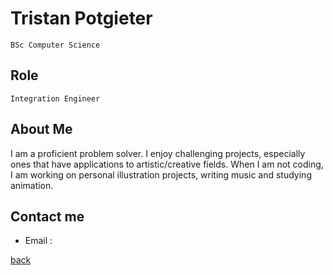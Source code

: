 # Tristan Potgieter
`BSc Computer Science`
## Role
`Integration Engineer`
## About Me

I am a proficient problem solver. I enjoy challenging
projects, especially ones that have applications to
artistic/creative fields. When I am not coding, I am
working on personal illustration projects, writing
music and studying animation.


## Contact me
- Email : 

[back](./README.md)
